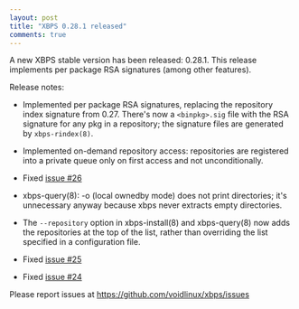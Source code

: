 ```yaml
---
layout: post
title: "XBPS 0.28.1 released"
comments: true
---
```


A new XBPS stable version has been released: 0.28.1. This release implements
per package RSA signatures (among other features).

Release notes:

- Implemented per package RSA signatures, replacing the repository index
signature from 0.27. There's now a `<binpkg>.sig` file with the RSA signature
for any pkg in a repository; the signature files are generated by `xbps-rindex(8)`.

- Implemented on-demand repository access: repositories are registered into
a private queue only on first access and not unconditionally.

- Fixed [issue #26](https://github.com/voidlinux/xbps/issues/26)

- xbps-query(8): -o (local ownedby mode) does not print directories;
it's unnecessary anyway because xbps never extracts empty directories.

- The `--repository` option in xbps-install(8) and xbps-query(8) now adds
the repositories at the top of the list, rather than overriding the list
specified in a configuration file.

- Fixed [issue #25](https://github.com/voidlinux/xbps/issues/25)

- Fixed [issue #24](https://github.com/voidlinux/xbps/issues/24)

Please report issues at https://github.com/voidlinux/xbps/issues
